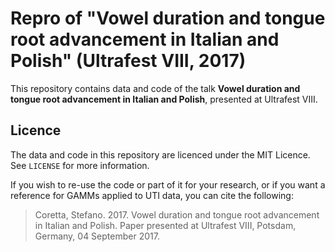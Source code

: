 # Repro of "Vowel duration and tongue root advancement in Italian and Polish" (Ultrafest VIII, 2017)

This repository contains data and code of the talk **Vowel duration and tongue root advancement in Italian and Polish**, presented at Ultrafest VIII.

## Licence

The data and code in this repository are licenced under the MIT Licence. See `LICENSE` for more information.

If you wish to re-use the code or part of it for your research, or if you want a reference for GAMMs applied to UTI data, you can cite the following:

> Coretta, Stefano. 2017. Vowel duration and tongue root advancement in Italian and Polish. Paper presented at Ultrafest VIII, Potsdam, Germany, 04 September 2017.

